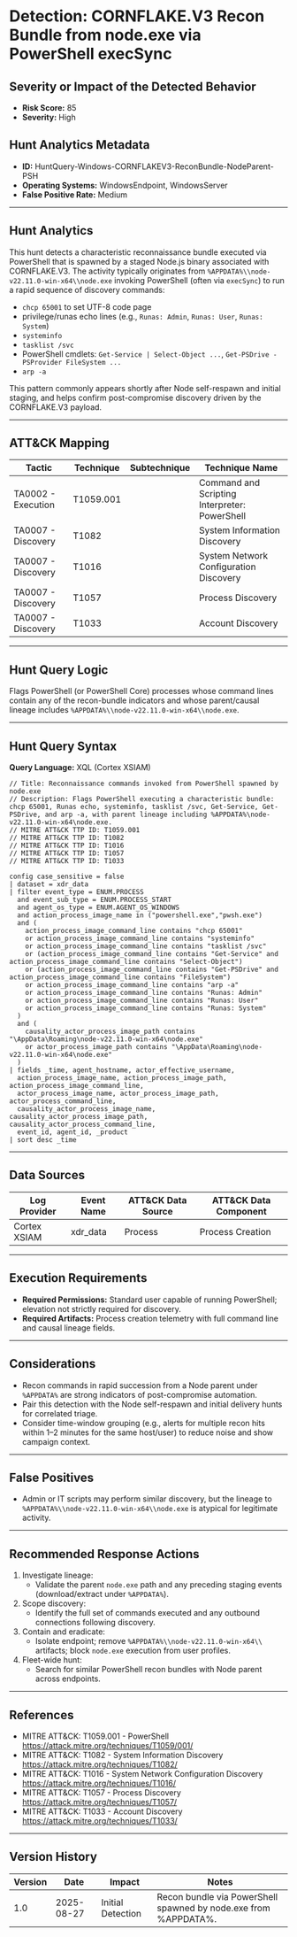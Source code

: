 # Detection: CORNFLAKE.V3 Recon Bundle from node.exe via PowerShell execSync

## Severity or Impact of the Detected Behavior
- **Risk Score:** 85
- **Severity:** High

## Hunt Analytics Metadata
- **ID:** HuntQuery-Windows-CORNFLAKEV3-ReconBundle-NodeParent-PSH
- **Operating Systems:** WindowsEndpoint, WindowsServer
- **False Positive Rate:** Medium

---

## Hunt Analytics
This hunt detects a characteristic reconnaissance bundle executed via PowerShell that is spawned by a staged Node.js binary associated with CORNFLAKE.V3. The activity typically originates from `%APPDATA%\\node-v22.11.0-win-x64\\node.exe` invoking PowerShell (often via `execSync`) to run a rapid sequence of discovery commands:

- `chcp 65001` to set UTF-8 code page
- privilege/runas echo lines (e.g., `Runas: Admin`, `Runas: User`, `Runas: System`)
- `systeminfo`
- `tasklist /svc`
- PowerShell cmdlets: `Get-Service | Select-Object ...`, `Get-PSDrive -PSProvider FileSystem ...`
- `arp -a`

This pattern commonly appears shortly after Node self-respawn and initial staging, and helps confirm post-compromise discovery driven by the CORNFLAKE.V3 payload.

---

## ATT&CK Mapping

| Tactic                      | Technique  | Subtechnique | Technique Name                               |
|----------------------------|------------|--------------|----------------------------------------------|
| TA0002 - Execution         | T1059.001  |              | Command and Scripting Interpreter: PowerShell |
| TA0007 - Discovery         | T1082      |              | System Information Discovery                  |
| TA0007 - Discovery         | T1016      |              | System Network Configuration Discovery        |
| TA0007 - Discovery         | T1057      |              | Process Discovery                             |
| TA0007 - Discovery         | T1033      |              | Account Discovery                             |

---

## Hunt Query Logic
Flags PowerShell (or PowerShell Core) processes whose command lines contain any of the recon-bundle indicators and whose parent/causal lineage includes `%APPDATA%\\node-v22.11.0-win-x64\\node.exe`.

---

## Hunt Query Syntax

**Query Language:** XQL (Cortex XSIAM)

```xql
// Title: Reconnaissance commands invoked from PowerShell spawned by node.exe
// Description: Flags PowerShell executing a characteristic bundle: chcp 65001, Runas echo, systeminfo, tasklist /svc, Get-Service, Get-PSDrive, and arp -a, with parent lineage including %APPDATA%\node-v22.11.0-win-x64\node.exe.
// MITRE ATT&CK TTP ID: T1059.001
// MITRE ATT&CK TTP ID: T1082
// MITRE ATT&CK TTP ID: T1016
// MITRE ATT&CK TTP ID: T1057
// MITRE ATT&CK TTP ID: T1033

config case_sensitive = false 
| dataset = xdr_data 
| filter event_type = ENUM.PROCESS 
  and event_sub_type = ENUM.PROCESS_START 
  and agent_os_type = ENUM.AGENT_OS_WINDOWS 
  and action_process_image_name in ("powershell.exe","pwsh.exe") 
  and ( 
    action_process_image_command_line contains "chcp 65001" 
    or action_process_image_command_line contains "systeminfo" 
    or action_process_image_command_line contains "tasklist /svc" 
    or (action_process_image_command_line contains "Get-Service" and action_process_image_command_line contains "Select-Object") 
    or (action_process_image_command_line contains "Get-PSDrive" and action_process_image_command_line contains "FileSystem") 
    or action_process_image_command_line contains "arp -a" 
    or action_process_image_command_line contains "Runas: Admin" 
    or action_process_image_command_line contains "Runas: User" 
    or action_process_image_command_line contains "Runas: System" 
  ) 
  and ( 
    causality_actor_process_image_path contains "\AppData\Roaming\node-v22.11.0-win-x64\node.exe" 
    or actor_process_image_path contains "\AppData\Roaming\node-v22.11.0-win-x64\node.exe" 
  ) 
| fields _time, agent_hostname, actor_effective_username, 
  action_process_image_name, action_process_image_path, action_process_image_command_line, 
  actor_process_image_name, actor_process_image_path, actor_process_command_line, 
  causality_actor_process_image_name, causality_actor_process_image_path, causality_actor_process_command_line, 
  event_id, agent_id, _product 
| sort desc _time 
```

---

## Data Sources

| Log Provider | Event Name | ATT&CK Data Source | ATT&CK Data Component |
|--------------|------------|--------------------|-----------------------|
| Cortex XSIAM | xdr_data   | Process            | Process Creation      |

---

## Execution Requirements
- **Required Permissions:** Standard user capable of running PowerShell; elevation not strictly required for discovery.
- **Required Artifacts:** Process creation telemetry with full command line and causal lineage fields.

---

## Considerations
- Recon commands in rapid succession from a Node parent under `%APPDATA%` are strong indicators of post-compromise automation.
- Pair this detection with the Node self-respawn and initial delivery hunts for correlated triage.
- Consider time-window grouping (e.g., alerts for multiple recon hits within 1–2 minutes for the same host/user) to reduce noise and show campaign context.

---

## False Positives
- Admin or IT scripts may perform similar discovery, but the lineage to `%APPDATA%\\node-v22.11.0-win-x64\\node.exe` is atypical for legitimate activity.

---

## Recommended Response Actions
1) Investigate lineage:
   - Validate the parent `node.exe` path and any preceding staging events (download/extract under `%APPDATA%`).
2) Scope discovery:
   - Identify the full set of commands executed and any outbound connections following discovery.
3) Contain and eradicate:
   - Isolate endpoint; remove `%APPDATA%\\node-v22.11.0-win-x64\\` artifacts; block `node.exe` execution from user profiles.
4) Fleet-wide hunt:
   - Search for similar PowerShell recon bundles with Node parent across endpoints.

---

## References
- MITRE ATT&CK: T1059.001 - PowerShell https://attack.mitre.org/techniques/T1059/001/
- MITRE ATT&CK: T1082 - System Information Discovery https://attack.mitre.org/techniques/T1082/
- MITRE ATT&CK: T1016 - System Network Configuration Discovery https://attack.mitre.org/techniques/T1016/
- MITRE ATT&CK: T1057 - Process Discovery https://attack.mitre.org/techniques/T1057/
- MITRE ATT&CK: T1033 - Account Discovery https://attack.mitre.org/techniques/T1033/

---

## Version History

| Version | Date       | Impact              | Notes                                                                 |
|---------|------------|---------------------|-----------------------------------------------------------------------|
| 1.0     | 2025-08-27 | Initial Detection   | Recon bundle via PowerShell spawned by node.exe from %APPDATA%.       |
